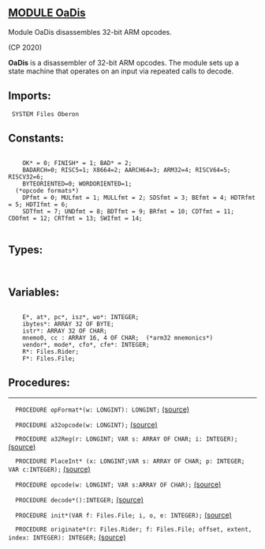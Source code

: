 
## [MODULE OaDis](https://github.com/io-core/Build/blob/main/OaDis.Mod)
Module OaDis disassembles 32-bit ARM opcodes.


(CP 2020)

**OaDis** is a disassembler of 32-bit ARM opcodes.
The module sets up a state machine that operates on an input via repeated calls to decode.


  ## Imports:
` SYSTEM Files Oberon`

## Constants:
```

    OK* = 0; FINISH* = 1; BAD* = 2;
    BADARCH=0; RISC5=1; X8664=2; AARCH64=3; ARM32=4; RISCV64=5; RISCV32=6;
    BYTEORIENTED=0; WORDORIENTED=1;
  (*opcode formats*)
    DPfmt = 0; MULfmt = 1; MULLfmt = 2; SDSfmt = 3; BEfmt = 4; HDTRfmt = 5; HDTIfmt = 6;
    SDTfmt = 7; UNDfmt = 8; BDTfmt = 9; BRfmt = 10; CDTfmt = 11; CDOfmt = 12; CRTfmt = 13; SWIfmt = 14;
    
```
## Types:
```


```
## Variables:
```

    E*, at*, pc*, isz*, wo*: INTEGER;
    ibytes*: ARRAY 32 OF BYTE;
    istr*: ARRAY 32 OF CHAR;
    mnemo0, cc : ARRAY 16, 4 OF CHAR;  (*arm32 mnemonics*)
    vendor*, mode*, cfo*, cfe*: INTEGER;
    R*: Files.Rider;
    F*: Files.File;

```
## Procedures:
---

`  PROCEDURE opFormat*(w: LONGINT): LONGINT;` [(source)](https://github.com/io-orig/System/blob/main/OaDis.Mod#L35)


`  PROCEDURE a32opcode(w: LONGINT);` [(source)](https://github.com/io-orig/System/blob/main/OaDis.Mod#L94)


`  PROCEDURE a32Reg(r: LONGINT; VAR s: ARRAY OF CHAR; i: INTEGER);` [(source)](https://github.com/io-orig/System/blob/main/OaDis.Mod#L152)


`  PROCEDURE PlaceInt* (x: LONGINT;VAR s: ARRAY OF CHAR; p: INTEGER; VAR c:INTEGER);` [(source)](https://github.com/io-orig/System/blob/main/OaDis.Mod#L165)


`  PROCEDURE opcode(w: LONGINT; VAR s:ARRAY OF CHAR);` [(source)](https://github.com/io-orig/System/blob/main/OaDis.Mod#L185)


`  PROCEDURE decode*():INTEGER;` [(source)](https://github.com/io-orig/System/blob/main/OaDis.Mod#L248)


`  PROCEDURE init*(VAR f: Files.File; i, o, e: INTEGER);` [(source)](https://github.com/io-orig/System/blob/main/OaDis.Mod#L267)


`  PROCEDURE originate*(r: Files.Rider; f: Files.File; offset, extent, index: INTEGER): INTEGER;` [(source)](https://github.com/io-orig/System/blob/main/OaDis.Mod#L278)

